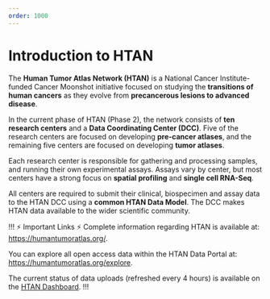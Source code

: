 ```yaml
---
order: 1000
---
```


# Introduction to HTAN

The **Human Tumor Atlas Network (HTAN)** is a National Cancer Institute-funded Cancer Moonshot initiative focused on studying the **transitions of human cancers** as they evolve from **precancerous lesions to advanced disease**.

In the current phase of HTAN (Phase 2), the network consists of **ten research centers** and a **Data Coordinating Center (DCC)**. Five of the research centers are focused on developing **pre-cancer atlases**, and the remaining five centers are focused on developing **tumor atlases**.

Each research center is responsible for gathering and processing samples, and running their own experimental assays. Assays vary by center, but most centers have a strong focus on **spatial profiling** and **single cell RNA-Seq**.

All centers are required to submit their clinical, biospecimen and assay data to the HTAN DCC using a **common HTAN Data Model**. The DCC makes HTAN data available to the wider scientific community.

!!! :zap: Important Links :zap:
Complete information regarding HTAN is available at: https://humantumoratlas.org/.

You can explore all open access data within the HTAN Data Portal at: https://humantumoratlas.org/explore.

The current status of data uploads (refreshed every 4 hours) is available on the [HTAN Dashboard](http://hdash.website-us-east-1.linodeobjects.com/).
!!!
